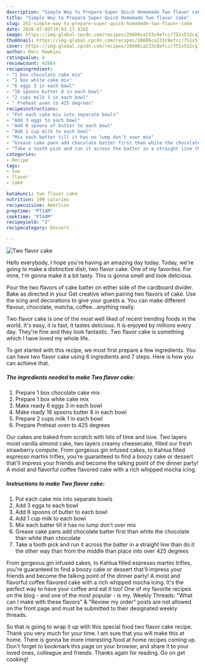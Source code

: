 ```yaml
---
description: "Simple Way to Prepare Super Quick Homemade Two flavor cake"
title: "Simple Way to Prepare Super Quick Homemade Two flavor cake"
slug: 263-simple-way-to-prepare-super-quick-homemade-two-flavor-cake
date: 2020-07-05T19:03:17.916Z
image: https://img-global.cpcdn.com/recipes/26686ca233c8efcc/751x532cq70/two-flavor-cake-recipe-main-photo.jpg
thumbnail: https://img-global.cpcdn.com/recipes/26686ca233c8efcc/751x532cq70/two-flavor-cake-recipe-main-photo.jpg
cover: https://img-global.cpcdn.com/recipes/26686ca233c8efcc/751x532cq70/two-flavor-cake-recipe-main-photo.jpg
author: Marc Hawkins
ratingvalue: 4
reviewcount: 42864
recipeingredient:
- "1 box chocolate cake mix"
- "1 box white cake mix"
- "6 eggs 3 in each bowl"
- "16 spoons butter 8 in each bowl"
- "2 cups milk 1 in each bowl"
- " Preheat oven to 425 degrees"
recipeinstructions:
- "Put each cake mix into separate bowls"
- "Add 3 eggs to each bowl"
- "Add 8 spoons of butter to each bowl"
- "Add 1 cup milk to each bowl"
- "Mix each batter till it has no lump don’t over mix"
- "Grease cake pans add chocolate batter first than white the chocolate than white than chocolate"
- "Take a tooth pick and run it across the batter in a straight line than do it the other way than from the middle than place into over 425 degrees"
categories:
- Recipe
tags:
- two
- flavor
- cake

katakunci: two flavor cake 
nutrition: 199 calories
recipecuisine: American
preptime: "PT14M"
cooktime: "PT44M"
recipeyield: "3"
recipecategory: Dessert

---
```



![Two flavor cake](https://img-global.cpcdn.com/recipes/26686ca233c8efcc/751x532cq70/two-flavor-cake-recipe-main-photo.jpg)

Hello everybody, I hope you're having an amazing day today. Today, we're going to make a distinctive dish, two flavor cake. One of my favorites. For mine, I'm gonna make it a bit tasty. This is gonna smell and look delicious.

Pour the two flavors of cake batter on either side of the cardboard divider. Bake as directed in your Get creative when pairing two flavors of cake. Use the icing and decorations to give your guests a. You can make different flavour, chocolate, matcha, coffee…anything really.

Two flavor cake is one of the most well liked of recent trending foods in the world. It's easy, it is fast, it tastes delicious. It is enjoyed by millions every day. They're fine and they look fantastic. Two flavor cake is something which I have loved my whole life.


To get started with this recipe, we must first prepare a few ingredients. You can have two flavor cake using 6 ingredients and 7 steps. Here is how you can achieve that.

<!--inarticleads1-->

##### The ingredients needed to make Two flavor cake:

1. Prepare 1 box chocolate cake mix
1. Prepare 1 box white cake mix
1. Make ready 6 eggs 3 in each bowl
1. Make ready 16 spoons butter 8 in each bowl
1. Prepare 2 cups milk 1 in each bowl
1. Prepare  Preheat oven to 425 degrees


Our cakes are baked from scratch with lots of time and love. Two layers moist vanilla almond cake, two layers creamy cheesecake, filled our fresh strawberry compote. From gorgeous gin infused cakes, to Kahlua filled espresso martini trifles, you&#39;re guaranteed to find a boozy cake or dessert that&#39;ll impress your friends and become the talking point of the dinner party! A moist and flavorful coffee flavored cake with a rich whipped mocha icing. 

<!--inarticleads2-->

##### Instructions to make Two flavor cake:

1. Put each cake mix into separate bowls
1. Add 3 eggs to each bowl
1. Add 8 spoons of butter to each bowl
1. Add 1 cup milk to each bowl
1. Mix each batter till it has no lump don’t over mix
1. Grease cake pans add chocolate batter first than white the chocolate than white than chocolate
1. Take a tooth pick and run it across the batter in a straight line than do it the other way than from the middle than place into over 425 degrees


From gorgeous gin infused cakes, to Kahlua filled espresso martini trifles, you&#39;re guaranteed to find a boozy cake or dessert that&#39;ll impress your friends and become the talking point of the dinner party! A moist and flavorful coffee flavored cake with a rich whipped mocha icing. It&#39;s the perfect way to have your coffee and eat it too! One of my favorite recipes on the blog - and one of the most popular - is my. Weekly Threads: &#34;What can I make with these flavors&#34; &amp; &#34;Review my order&#34; posts are not allowed on the front page and must be submitted to their designated weekly threads. 

So that is going to wrap it up with this special food two flavor cake recipe. Thank you very much for your time. I am sure that you will make this at home. There is gonna be more interesting food at home recipes coming up. Don't forget to bookmark this page on your browser, and share it to your loved ones, colleague and friends. Thanks again for reading. Go on get cooking!
